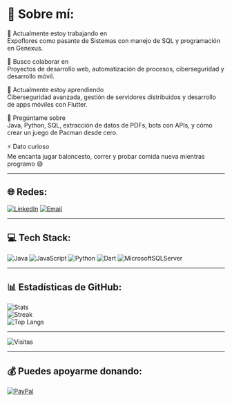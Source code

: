 # 💫 Sobre mí:
🎯 Actualmente estoy trabajando en  
Expoflores como pasante de Sistemas con manejo de SQL y programación en Genexus.  
  
🤝 Busco colaborar en  
Proyectos de desarrollo web, automatización de procesos, ciberseguridad y desarrollo móvil.  
  
🌱 Actualmente estoy aprendiendo  
Ciberseguridad avanzada, gestión de servidores distribuidos y desarrollo de apps móviles con Flutter.  
  
💬 Pregúntame sobre  
Java, Python, SQL, extracción de datos de PDFs, bots con APIs, y cómo crear un juego de Pacman desde cero.  
  
⚡ Dato curioso  
Me encanta jugar baloncesto, correr y probar comida nueva mientras programo 😄  

---

## 🌐 Redes:
[![LinkedIn](https://img.shields.io/badge/LinkedIn-%230077B5.svg?logo=linkedin&logoColor=white)](https://linkedin.com/in/StuartPalma) 
[![Email](https://img.shields.io/badge/Email-D14836?logo=gmail&logoColor=white)](mailto:jhou2013x@hotmail.com) 

---

## 💻 Tech Stack:
![Java](https://img.shields.io/badge/java-%23ED8B00.svg?style=for-the-badge&logo=openjdk&logoColor=white) 
![JavaScript](https://img.shields.io/badge/javascript-%23323330.svg?style=for-the-badge&logo=javascript&logoColor=%23F7DF1E) 
![Python](https://img.shields.io/badge/python-3670A0?style=for-the-badge&logo=python&logoColor=ffdd54) 
![Dart](https://img.shields.io/badge/dart-%230175C2.svg?style=for-the-badge&logo=dart&logoColor=white) 
![MicrosoftSQLServer](https://img.shields.io/badge/Microsoft%20SQL%20Server-CC2927?style=for-the-badge&logo=microsoft%20sql%20server&logoColor=white)

---

## 📊 Estadísticas de GitHub:
![Stats](https://github-readme-stats.vercel.app/api?username=StuartPalma&theme=radical&hide_border=false&include_all_commits=true&count_private=true)  
![Streak](https://streak-stats.demolab.com?user=StuartPalma&theme=radical&hide_border=false)  
![Top Langs](https://github-readme-stats.vercel.app/api/top-langs/?username=StuartPalma&theme=radical&hide_border=false&layout=compact)

---

![Visitas](https://visitcount.itsvg.in/api?id=StuartPalma&icon=0&color=0)

---

## 💰 Puedes apoyarme donando:
[![PayPal](https://img.shields.io/badge/PayPal-00457C?style=for-the-badge&logo=paypal&logoColor=white)](https://paypal.me/StuartPalma407?country.x=EC&locale.x=es_XC)

<!-- Proudly created with GPRM ( https://gprm.itsvg.in ) -->
